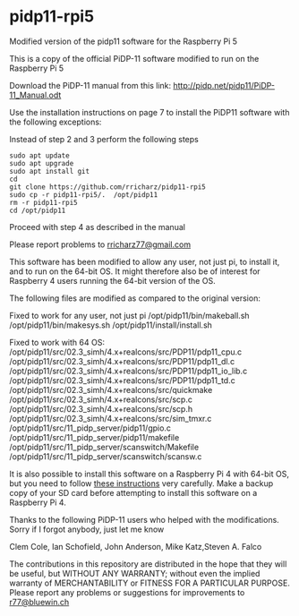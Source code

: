 # pidp11-rpi5
Modified version of the pidp11 software for the Raspberry Pi 5

This is a copy of the official PiDP-11 software modified
to run on the Raspberry Pi 5

Download the PiDP-11 manual from this link:
http://pidp.net/pidp11/PiDP-11_Manual.odt

Use the installation instructions on page 7 to install the
PiDP11 software with the following exceptions:

Instead of step 2 and 3 perform the following steps


    sudo apt update
    sudo apt upgrade
    sudo apt install git
    cd
    git clone https://github.com/rricharz/pidp11-rpi5
    sudo cp -r pidp11-rpi5/.  /opt/pidp11
    rm -r pidp11-rpi5
    cd /opt/pidp11

Proceed with step 4 as described in the manual

Please report problems to rricharz77@gmail.com

This software has been modified to allow any user, not
just pi, to install it, and to run on the 64-bit OS. It might
therefore also be of interest for Raspberry 4 users running
the 64-bit version of the OS.

The following files are modified as compared to the original version:

Fixed to work for any user, not just pi
    /opt/pidp11/bin/makeball.sh
    /opt/pidp11/bin/makesys.sh
    /opt/pidp11/install/install.sh

Fixed to work with 64 OS:
    /opt/pidp11/src/02.3_simh/4.x+realcons/src/PDP11/pdp11_cpu.c
    /opt/pidp11/src/02.3_simh/4.x+realcons/src/PDP11/pdp11_dl.c
    /opt/pidp11/src/02.3_simh/4.x+realcons/src/PDP11/pdp11_io_lib.c
    /opt/pidp11/src/02.3_simh/4.x+realcons/src/PDP11/pdp11_td.c
    /opt/pidp11/src/02.3_simh/4.x+realcons/src/quickmake
    /opt/pidp11/src/02.3_simh/4.x+realcons/src/scp.c
    /opt/pidp11/src/02.3_simh/4.x+realcons/src/scp.h
    /opt/pidp11/src/02.3_simh/4.x+realcons/src/sim_tmxr.c 
    /opt/pidp11/src/11_pidp_server/pidp11/gpio.c
    /opt/pidp11/src/11_pidp_server/pidp11/makefile
    /opt/pidp11/src/11_pidp_server/scanswitch/Makefile
    /opt/pidp11/src/11_pidp_server/scanswitch/scansw.c

It is also possible to install this software on a Raspberry
Pi 4 with 64-bit OS, but you need to follow
[these instructions](rpi4.txt)
very carefully. Make a backup copy of your SD card before
attempting to install this software on a Raspberry Pi 4.

Thanks to the following PiDP-11 users who helped with the
modifications. Sorry if I forgot anybody, just let me know

Clem Cole, Ian Schofield, John Anderson, Mike Katz,Steven A. Falco

The contributions in this repository are distributed in the hope that they will be useful,
but WITHOUT ANY WARRANTY; without even the implied warranty of MERCHANTABILITY or FITNESS
FOR A PARTICULAR PURPOSE. 
Please report any problems or suggestions for improvements to r77@bluewin.ch



